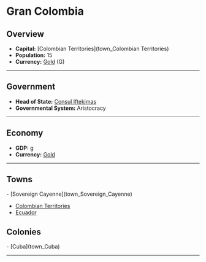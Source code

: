 # <!--NAME-->Gran Colombia<!--NAME-->

## Overview

- **Capital:** <!--CAPITAL_LINK-->[Colombian Territories](town_Colombian Territories)<!--CAPITAL_LINK-->
- **Population:** <!--POPULATION-->15<!--POPULATION-->
- **Currency:** <!--CURRENCY_LINK-->[Gold](currency_Gold)<!--CURRENCY_LINK--> (<!--CURRENCY_ABV-->G<!--CURRENCY_ABV-->)

---

## Government

- **Head of State:** <!--LEADER_TITLE_LINK-->[Consul Iftekimas](user_Iftekimas)<!--LEADER_TITLE_LINK-->
- **Governmental System:** <!--GOVERNMENT-->Aristocracy<!--GOVERNMENT-->

---

## Economy

- **GDP:** <!--GDP--><none>g<!--GDP-->
- **Currency:** <!--CURRENCY_LINK-->[Gold](currency_Gold)<!--CURRENCY_LINK-->

---

## Towns

<!--TOWNS-->- [Sovereign Cayenne](town_Sovereign_Cayenne)
- [Colombian Territories](town_Colombian_Territories)
- [Ecuador](town_Ecuador)<!--TOWNS-->

## Colonies

<!--COLONIES-->- [Cuba](town_Cuba)<!--COLONIES-->

---